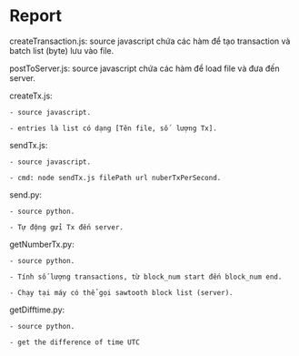 # Report

createTransaction.js: source javascript chứa các hàm để tạo transaction và batch list (byte) lưu vào file.

postToServer.js: source javascript chứa các hàm để  load file và đưa đến server.

createTx.js:

    - source javascript.

    - entries là list có dạng [Tên file, số  lượng Tx].

sendTx.js:

    - source javascript.

    - cmd: node sendTx.js filePath url nuberTxPerSecond.

send.py:

    - source python.

    - Tự động gửi Tx đến server.

getNumberTx.py:

    - source python.

    - Tính số lượng transactions, từ block_num start đến block_num end.

    - Chạy tại máy có thể gọi sawtooth block list (server).

getDifftime.py:

    - source python.

    - get the difference of time UTC
